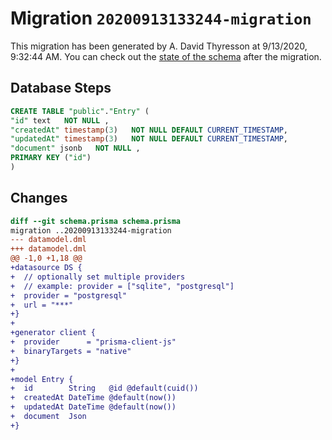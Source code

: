 # Migration `20200913133244-migration`

This migration has been generated by A. David Thyresson at 9/13/2020, 9:32:44 AM.
You can check out the [state of the schema](./schema.prisma) after the migration.

## Database Steps

```sql
CREATE TABLE "public"."Entry" (
"id" text   NOT NULL ,
"createdAt" timestamp(3)   NOT NULL DEFAULT CURRENT_TIMESTAMP,
"updatedAt" timestamp(3)   NOT NULL DEFAULT CURRENT_TIMESTAMP,
"document" jsonb   NOT NULL ,
PRIMARY KEY ("id")
)
```

## Changes

```diff
diff --git schema.prisma schema.prisma
migration ..20200913133244-migration
--- datamodel.dml
+++ datamodel.dml
@@ -1,0 +1,18 @@
+datasource DS {
+  // optionally set multiple providers
+  // example: provider = ["sqlite", "postgresql"]
+  provider = "postgresql"
+  url = "***"
+}
+
+generator client {
+  provider      = "prisma-client-js"
+  binaryTargets = "native"
+}
+
+model Entry {
+  id        String   @id @default(cuid())
+  createdAt DateTime @default(now())
+  updatedAt DateTime @default(now())
+  document  Json
+}
```


